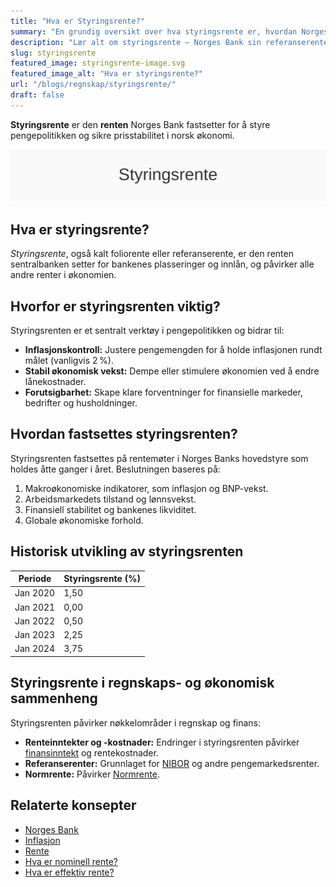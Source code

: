 ```yaml
---
title: "Hva er Styringsrente?"
summary: "En grundig oversikt over hva styringsrente er, hvordan Norges Bank fastsetter den, og dens rolle i økonomi og regnskap."
description: "Lær alt om styringsrente – Norges Bank sin referanserente for pengepolitikken, inkludert definisjon, historikk og økonomisk betydning."
slug: styringsrente
featured_image: styringsrente-image.svg
featured_image_alt: "Hva er styringsrente?"
url: "/blogs/regnskap/styringsrente/"
draft: false
---
```


**Styringsrente** er den **renten** Norges Bank fastsetter for å styre pengepolitikken og sikre prisstabilitet i norsk økonomi.

![Styringsrente](styringsrente-image.svg)

## Hva er styringsrente?

*Styringsrente*, også kalt foliorente eller referanserente, er den renten sentralbanken setter for bankenes plasseringer og innlån, og påvirker alle andre renter i økonomien.

## Hvorfor er styringsrenten viktig?

Styringsrenten er et sentralt verktøy i pengepolitikken og bidrar til:

* **Inflasjonskontroll:** Justere pengemengden for å holde inflasjonen rundt målet (vanligvis 2 %).
* **Stabil økonomisk vekst:** Dempe eller stimulere økonomien ved å endre lånekostnader.
* **Forutsigbarhet:** Skape klare forventninger for finansielle markeder, bedrifter og husholdninger.

## Hvordan fastsettes styringsrenten?

Styringsrenten fastsettes på rentemøter i Norges Banks hovedstyre som holdes åtte ganger i året. Beslutningen baseres på:

1. Makroøkonomiske indikatorer, som inflasjon og BNP-vekst.
2. Arbeidsmarkedets tilstand og lønnsvekst.
3. Finansiell stabilitet og bankenes likviditet.
4. Globale økonomiske forhold.

## Historisk utvikling av styringsrenten

| Periode     | Styringsrente (%) |
|-------------|-------------------|
| Jan 2020    | 1,50              |
| Jan 2021    | 0,00              |
| Jan 2022    | 0,50              |
| Jan 2023    | 2,25              |
| Jan 2024    | 3,75              |

## Styringsrente i regnskaps- og økonomisk sammenheng

Styringsrenten påvirker nøkkelområder i regnskap og finans:

* **Renteinntekter og -kostnader:** Endringer i styringsrenten påvirker [finansinntekt](/blogs/regnskap/finansinntekt "Finansinntekt – Renter, utbytte og kapitalgevinster") og rentekostnader.
* **Referanserenter:** Grunnlaget for [NIBOR](/blogs/regnskap/nibor "NIBOR – Norsk Interbank Offered Rate") og andre pengemarkedsrenter.
* **Normrente:** Påvirker [Normrente](/blogs/regnskap/normrente "Hva er Normrente? Komplett Guide til Normrente i Norsk Regnskapspraksis").

## Relaterte konsepter

* [Norges Bank](/blogs/regnskap/norges-bank "Hva er Norges Bank? Rolle og Funksjoner i Norsk Økonomi")
* [Inflasjon](/blogs/regnskap/hva-er-inflasjon "Hva er inflasjon? En guide til pengepolitikk og styringsrente")
* [Rente](/blogs/regnskap/rente "Rente – En komplett guide til rente i regnskap")
* [Hva er nominell rente?](/blogs/regnskap/hva-er-nominell-rente "Hva er nominell rente? Definisjon og Beregning")
* [Hva er effektiv rente?](/blogs/regnskap/hva-er-effektiv-rente "Hva er effektiv rente? Beregning og Eksempler")
